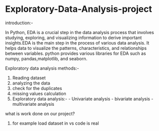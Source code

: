 # Exploratory-Data-Analysis-project

introduction:-

In Python, EDA  is a crucial step in the data analysis process that involves studying, exploring, and visualizing information to derive important insights.EDA is the main step in the process of various data analysis. It helps data to visualize the patterns, characteristics, and relationships between variables. python provides various libraries for EDA such as numpy, pandas,matplotlib, and seaborn.

Exploratory data analysis methods:-

  1.  Reading dataset
  2.  analyzing the data
  3.  check for the duplicates
  4.  missing values calculation
  5.  Exploratory data analysis:-
                  -  Univariate analysis
                  -  bivariate analysis
                  -  multivariate analysis

what is work done on our project?

1. for example load dataset in vs code is real 


      
                                
     






